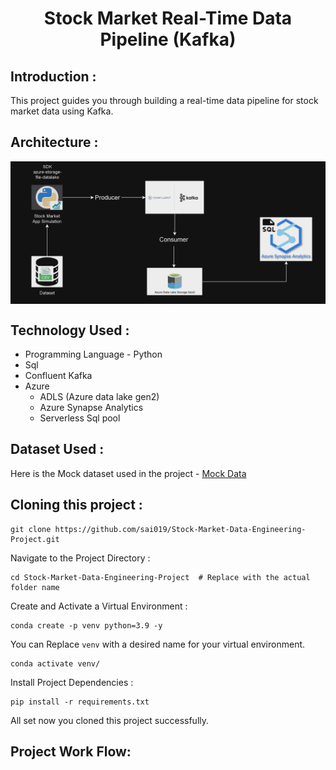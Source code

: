 <h1 align="center">Stock Market Real-Time Data Pipeline (Kafka)</h1>

## Introduction :<br>
This project guides you through building a real-time data pipeline for stock market data using Kafka.

## Architecture :<br>
<img align="center" alt="" src="https://github.com/sai019/Stock-Market-Data-Engineering-Project/blob/main/Images/architecture.png" />

## Technology Used :<br>
  - Programming Language - Python
  - Sql
  - Confluent Kafka
  - Azure
    -  ADLS (Azure data lake gen2)
    -  Azure Synapse Analytics
    - Serverless Sql pool
  
## Dataset Used :<br>
Here is the Mock dataset used in the project - [Mock Data](https://github.com/sai019/Stock-Market-Data-Engineering-Project/blob/main/Data/indexProcessed.csv)

## Cloning this project :<br> 
```
git clone https://github.com/sai019/Stock-Market-Data-Engineering-Project.git
```
Navigate to the Project Directory :

```
cd Stock-Market-Data-Engineering-Project  # Replace with the actual folder name
```
Create and Activate a Virtual Environment :
```
conda create -p venv python=3.9 -y
```
You can Replace ```venv``` with a desired name for your virtual environment.
```
conda activate venv/
```
Install Project Dependencies :
```
pip install -r requirements.txt
```
All set now you cloned this project successfully.

## Project Work Flow:<be>





